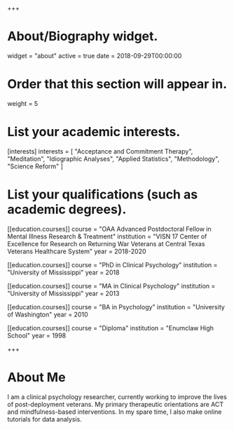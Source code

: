 +++
# About/Biography widget.
widget = "about"
active = true
date   = 2018-09-29T00:00:00

# Order that this section will appear in.
weight = 5

# List your academic interests.
[interests]
  interests = [
    "Acceptance and Commitment Therapy",
    "Meditation",
    "Idiographic Analyses",
    "Applied Statistics",
    "Methodology",
    "Science Reform"
  ]

# List your qualifications (such as academic degrees).
[[education.courses]]
  course = "OAA Advanced Postdoctoral Fellow in Mental Illness Research & Treatment"
  institution = "VISN 17 Center of Excellence for Research on Returning War Veterans at Central Texas Veterans Healthcare System"
  year = 2018-2020
  
  [[education.courses]]
  course = "PhD in Clinical Psychology"
  institution = "University of Mississippi"
  year = 2018

[[education.courses]]
  course = "MA in Clinical Psychology"
  institution = "University of Mississippi"
  year = 2013

[[education.courses]]
  course = "BA in Psychology"
  institution = "University of Washington"
  year = 2010
  
[[education.courses]]
  course = "Diploma"
  institution = "Enumclaw High School"
  year = 1998  
 
+++

# About Me

I am a clinical psychology researcher, currently working to improve the lives of post-deployment veterans. My primary therapeutic orientations are ACT and mindfulness-based interventions. In my spare time, I also make online tutorials for data analysis.

